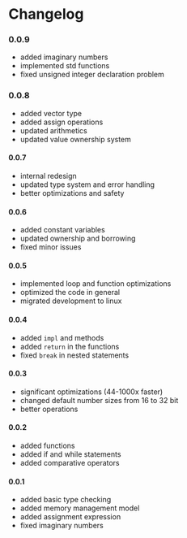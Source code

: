 # Changelog

### 0.0.9

- added imaginary numbers
- implemented std functions 
- fixed unsigned integer declaration problem

### 0.0.8

- added vector type
- added assign operations
- updated arithmetics
- updated value ownership system

#### 0.0.7

- internal redesign
- updated type system and error handling
- better optimizations and safety

#### 0.0.6

- added constant variables
- updated ownership and borrowing
- fixed minor issues

#### 0.0.5

- implemented loop and function optimizations
- optimized the code in general
- migrated development to linux

#### 0.0.4

- added `impl` and methods
- added `return` in the functions
- fixed `break` in nested statements

#### 0.0.3

- significant optimizations (44-1000x faster)
- changed default number sizes from 16 to 32 bit
- better operations

#### 0.0.2

- added functions
- added if and while statements
- added comparative operators

#### 0.0.1

- added basic type checking
- added memory management model
- added assignment expression
- fixed imaginary numbers
